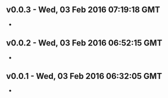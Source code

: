 v0.0.3 - Wed, 03 Feb 2016 07:19:18 GMT
--------------------------------------

- 


v0.0.2 - Wed, 03 Feb 2016 06:52:15 GMT
--------------------------------------

- 


v0.0.1 - Wed, 03 Feb 2016 06:32:05 GMT
--------------------------------------

- 


